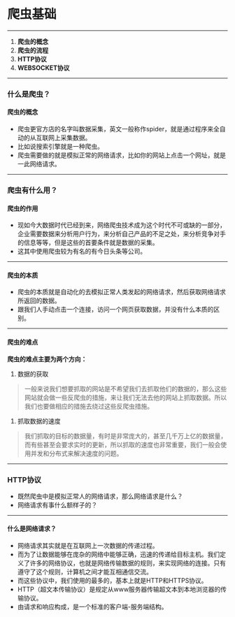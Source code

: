 # 爬虫基础

---

1. **爬虫的概念**
2. **爬虫的流程**
3. **HTTP协议**
4. **WEBSOCKET协议**

---

### 什么是爬虫？

#### **爬虫的概念**

* 爬虫更官方店的名字叫数据采集，英文一般称作spider，就是通过程序来全自动的从互联网上采集数据。
* 比如说搜索引擎就是一种爬虫。
* 爬虫需要做的就是模拟正常的网络请求，比如你的网站上点击一个网址，就是一此网络请求。

---

### **爬虫有什么用？**

#### **爬虫的作用**

* 现如今大数据时代已经到来，网络爬虫技术成为这个时代不可或缺的一部分，企业需要数据来分析用户行为，来分析自己产品的不足之处，来分析竞争对手的信息等等，但是这些的首要条件就是数据的采集。
* 这其中使用爬虫较为有名的有今日头条等公司。

---

#### **爬虫的本质**

* 爬虫的本质就是自动化的去模拟正常人类发起的网络请求，然后获取网络请求所返回的数据。
* 跟我们人手动点击一个连接，访问一个网页获取数据，并没有什么本质的区别。

---

#### **爬虫的难点**

**爬虫的难点主要为两个方向：**

1. 数据的获取

> 一般来说我们想要抓取的网站是不希望我们去抓取他们的数据的，那么这些网站就会做一些反爬虫的措施，来让我们无法去他的网站上抓取数据。所以我们也要做相应的措施去绕过这些反爬虫措施。

1. 抓取数据的速度

> 我们抓取的目标的数据量，有时是非常庞大的，甚至几千万上亿的数据量，而有些甚至会要求实时的更新，所以抓取的速度也非常重要，我们一般会使用并发和分布式来解决速度的问题。

---

### HTTP协议

* 既然爬虫中是模拟正常人的网络请求，那么网络请求是什么？
* 网络请求有事什么额样子的？

---

#### 什么是网络请求？

* 网络请求其实就是在互联网上一次数据的传递过程。
* 而为了让数据能够在庞杂的网络中能够正确，迅速的传递给目标主机。我们定义了许多的网络协议，也就是网络传输数据的规则，来实现网络的连接。只有遵守了这个规则，计算机之间才能互相通信交流。
* 而这些协议中，我们使用的最多的，基本上就是HTTP和HTTPS协议。
* HTTP（超文本传输协议）是规定从www服务器传输超文本到本地浏览器的传输协议。
* 由请求和响应构成，是一个标准的客户端-服务端结构。



